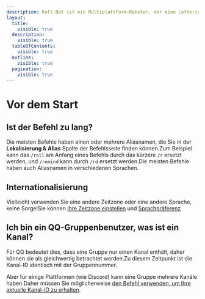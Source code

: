 ```yaml
---
description: Roll Bot ist ein Multiplattform-Roboter, der eine Lotteriefunktion bietet.Diese Seite bietet Ihnen einige nützliche Ratschläge oder Erläuterungen, um Ihnen zu helfen, den Roll Bot besser zu nutzen.
layout:
  title:
    visible: true
  description:
    visible: true
  tableOfContents:
    visible: true
  outline:
    visible: true
  pagination:
    visible: true
---
```


# Vor dem Start

## Ist der Befehl zu lang?

Die meisten Befehle haben einen oder mehrere Aliasnamen, die Sie in der **Lokalisierung & Alias** Spalte der Befehlsseite finden können.Zum Beispiel kann das `/roll` am Anfang eines Befehls durch das kürzere `/r` ersetzt werden, und `/remind` kann durch `/rd` ersetzt werden.Die meisten Befehle haben auch Aliasnamen in verschiedenen Sprachen.

## Internationalisierung

Vielleicht verwenden Sie eine andere Zeitzone oder eine andere Sprache, keine Sorge!Sie können [Ihre Zeitzone einstellen](i18n/user-timezone.md) und [Sprachpräferenz](i18n/user-language-prefer.md)

## Ich bin ein QQ-Gruppenbenutzer, was ist ein Kanal?

Für QQ bedeutet dies, dass eine Gruppe nur einen Kanal enthält, daher können sie als gleichwertig betrachtet werden.Zu diesem Zeitpunkt ist die Kanal-ID identisch mit der Gruppennummer.

Aber für einige Plattformen (wie Discord) kann eine Gruppe mehrere Kanäle haben.Daher müssen Sie möglicherweise [den Befehl verwenden, um Ihre aktuelle Kanal-ID zu erhalten](basic/get-channel-id.md).
